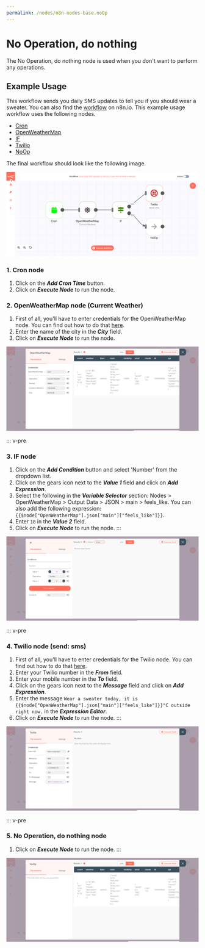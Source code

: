 ```yaml
---
permalink: /nodes/n8n-nodes-base.noOp
---
```


# No Operation, do nothing

The No Operation, do nothing node is used when you don't want to perform any operations.

## Example Usage

This workflow sends you daily SMS updates to tell you if you should wear a sweater. You can also find the [workflow](https://n8n.io/workflows/409) on n8n.io. This example usage workflow uses the following nodes.
- [Cron](../../core-nodes/Cron/README.md)
- [OpenWeatherMap](../../nodes/OpenWeatherMap/README.md)
- [IF](../../core-nodes/IF/README.md)
- [Twilio](../../nodes/Twilio/README.md)
- [NoOp]()

The final workflow should look like the following image.

![A workflow with the No Operation, do nothing node](./workflow.png)

### 1. Cron node

1. Click on the ***Add Cron Time*** button.
2. Click on ***Execute Node*** to run the node.


### 2. OpenWeatherMap node (Current Weather)

1. First of all, you'll have to enter credentials for the OpenWeatherMap node. You can find out how to do that [here](../../../credentials/OpenWeatherMap/README.md).
2. Enter the name of the city in the ***City*** field.
3. Click on ***Execute Node*** to run the node.

![Get the current weather using the OpenWeatherMap node](./OpenWeatherMap_node.png)

::: v-pre
### 3. IF node

1. Click on the ***Add Condition*** button and select 'Number' from the dropdown list.
2. Click on the gears icon next to the ***Value 1*** field and click on ***Add Expression***.
3. Select the following in the ***Variable Selector*** section: Nodes > OpenWeatherMap > Output Data > JSON > main > feels_like. You can also add the following expression: `{{$node["OpenWeatherMap"].json["main"]["feels_like"]}}`.
4. Enter `18` in the ***Value 2*** field.
5. Click on ***Execute Node*** to run the node.
:::

![Check if the temperature is smaller than 18 using the IF node](./IF_node.png)

::: v-pre
### 4. Twilio node (send: sms)

1. First of all, you'll have to enter credentials for the Twilio node. You can find out how to do that [here](../../../credentials/Twilio/README.md).
2. Enter your Twilio number in the ***From*** field.
3. Enter your mobile number in the ***To*** field.
4. Click on the gears icon next to the ***Message*** field and click on ***Add Expression***.
5. Enter the message `Wear a sweater today, it is {{$node["OpenWeatherMap"].json["main"]["feels_like"]}}°C outside right now.` in the ***Expression Editor***.
6. Click on ***Execute Node*** to run the node.
:::

![Send weather updates via SMS using the Twilio node](./Twilio_node.png)

::: v-pre
### 5. No Operation, do nothing node

1. Click on ***Execute Node*** to run the node.
:::

![Do nothing using the No Operation, do nothing node](./NoOperationDoNothing_node.png)
